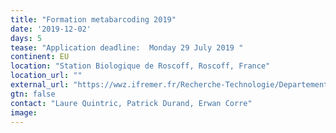 ```yaml
---
title: "Formation metabarcoding 2019"
date: '2019-12-02'
days: 5
tease: "Application deadline:  Monday 29 July 2019 "
continent: EU
location: "Station Biologique de Roscoff, Roscoff, France"
location_url: ""
external_url: "https://wwz.ifremer.fr/Recherche-Technologie/Departements-scientifiques/Departement-Infrastructures-de-Recherche-et-Systemes-d-Information/Activites/Bioinformatique/Formation-metabarcoding-2019"
gtn: false
contact: "Laure Quintric, Patrick Durand, Erwan Corre"
image: 
---
```

